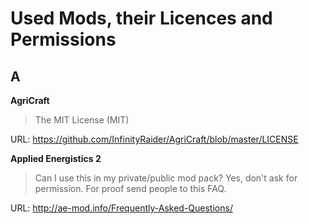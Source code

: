 # Used Mods, their Licences and Permissions

## A

**AgriCraft**
> The MIT License (MIT)

URL: https://github.com/InfinityRaider/AgriCraft/blob/master/LICENSE

**Applied Energistics 2**
> Can I use this in my private/public mod pack?
> Yes, don't ask for permission. For proof send people to this FAQ.

URL: http://ae-mod.info/Frequently-Asked-Questions/
